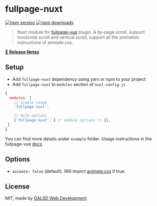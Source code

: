 # fullpage-nuxt

[![npm version][npm-version-src]][npm-version-href]
[![npm downloads][npm-downloads-src]][npm-downloads-href]

> Nuxt module for [fullpage-vue](https://www.npmjs.com/package/fullpage-vue) plugin. 
A by-page scroll, support horizontal scroll and vertical scroll, support all the animation instructions of animate.css.

[📖 **Release Notes**](./CHANGELOG.md)

## Setup

- Add `fullpage-nuxt` dependency using yarn or npm to your project
- Add `fullpage-nuxt` to `modules` section of `nuxt.config.js`

```js
{
  modules: [
    // Simple usage
    'fullpage-nuxt',

    // With options
    ['fullpage-nuxt', { /* module options */ }],
 ]
}
```
You can find more details under `example` folder. 
Usage instructions in the fullpage-vue [docs](https://www.npmjs.com/package/fullpage-vue)
## Options

- `animate: false` (default). Will import [animate.css](https://daneden.github.io/animate.css/) if true.

## License

MIT, made by [GALSD Web Development](https://galsd.com/)

<!-- Badges -->
[npm-version-src]: https://img.shields.io/npm/v/fullpage-nuxt.svg?style=flat-square
[npm-version-href]: https://npmjs.com/package/fullpage-nuxt
[npm-downloads-src]: https://img.shields.io/npm/dt/fullpage-nuxt/latest.svg?style=flat-square
[npm-downloads-href]: https://npmjs.com/package/fullpage-nuxt
